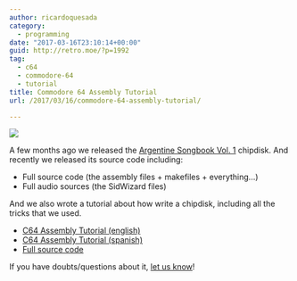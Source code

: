 ```yaml
---
author: ricardoquesada
category:
  - programming
date: "2017-03-16T23:10:14+00:00"
guid: http://retro.moe/?p=1992
tag:
  - c64
  - commodore-64
  - tutorial
title: Commodore 64 Assembly Tutorial
url: /2017/03/16/commodore-64-assembly-tutorial/

---
```

![](https://camo.githubusercontent.com/d8e565244aa48cc9a5bd0649d339f4baa250b99d/68747470733a2f2f6c68332e676f6f676c6575736572636f6e74656e742e636f6d2f736b5a55527a5053764357463237526b44565551723955747875416370324738797876315453357151673543703172745f544658794d504378416f766571525367696b4f3667374f365a61744a4a6d5f53336d2d5533753564344f2d6765345857536e6e44516d51484342755f6237596a4b59344c445f495f776f43717253704f7365584e4c55)

A few months ago we released the [Argentine Songbook Vol. 1](http://csdb.dk/release/?id=153497) chipdisk. And recently we released its source code including:

- Full source code (the assembly files + makefiles + everything...)
- Full audio sources (the SidWizard files)

And we also wrote a tutorial about how write a chipdisk, including all the tricks that we used.

- [C64 Assembly Tutorial (english)](https://github.com/c64scene-ar/chipdisk-nac-vol.1/blob/master/chipdisk_internals.en.rst)
- [C64 Assembly Tutorial (spanish)](https://github.com/c64scene-ar/chipdisk-nac-vol.1/blob/master/chipdisk_internals.es.rst)
- [Full source code](https://github.com/c64scene-ar/chipdisk-nac-vol.1)

If you have doubts/questions about it, [let us know](http://pungas.space/)!
